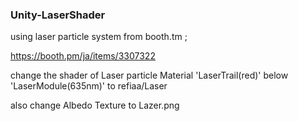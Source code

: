 ### Unity-LaserShader


using laser particle system from booth.tm ; 

https://booth.pm/ja/items/3307322


change the shader of Laser particle Material 'LaserTrail(red)' below 'LaserModule(635nm)' to refiaa/Laser 

also change Albedo Texture to Lazer.png 


